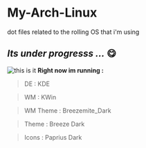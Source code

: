 # My-Arch-Linux
dot files related to the rolling OS that i'm using 


## *Its under progresss ...*  :yum:

![this is it](https://i.redd.it/wyg7zp78ccu31.jpg)
**Right now im running :**

>   DE : KDE 

>   WM : KWin

>  WM Theme : Breezemite_Dark 

>  Theme : Breeze Dark 

>  Icons : Paprius Dark 


